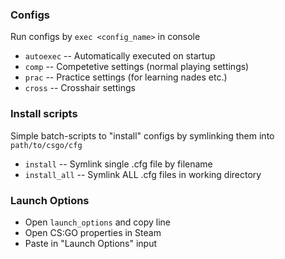 ### Configs
Run configs by `exec <config_name>` in console

- `autoexec` -- Automatically executed on startup
- `comp` -- Competetive settings (normal playing settings)
- `prac` -- Practice settings (for learning nades etc.)
- `cross` -- Crosshair settings

### Install scripts
Simple batch-scripts to "install" configs by symlinking them into `path/to/csgo/cfg`

- `install` -- Symlink single .cfg file by filename
- `install_all` -- Symlink ALL .cfg files in working directory

### Launch Options
- Open `launch_options` and copy line
- Open CS:GO properties in Steam
- Paste in "Launch Options" input